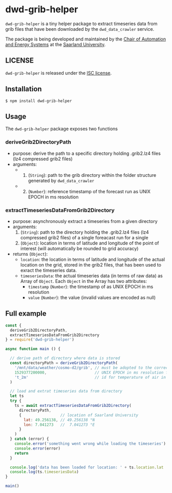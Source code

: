 # dwd-grib-helper
`dwd-grib-helper` is a tiny helper package to extract timeseries data from grib files that have been downloaded by the `dwd_data_crawler` service.

The package is being developed and maintained by the [Chair of Automation and Energy Systems](https://www.uni-saarland.de/en/lehrstuhl/frey/start.html) at the [Saarland University](https://www.uni-saarland.de/nc/en/home.html).

## LICENSE
`dwd-grib-helper` is released under the [ISC license](./LICENSE).

## Installation
```
$ npm install dwd-grib-helper
```

## Usage
The `dwd-grib-helper` package exposes two functions

### deriveGrib2DirectoryPath
* purpose: derive the path to a specific directory holding .grib2.lz4 files (lz4 compressed grib2 files)
* arguments:
  * 1. (`String`): path to the grib directory within the folder structure generated by `dwd_data_crawler`
  * 2. (`Number`): reference timestamp of the forecast run as UNIX EPOCH in ms resolution

### extractTimeseriesDataFromGrib2Directory
* purpose: asynchronously extract a timeseries from a given directory
* arguments:
  1. (`String`): path to the directory holding the .grib2.lz4 files (lz4 compressed grib2 files) of a single foreacast run for a single
  2. (`Object`): location in terms of latitude and longitude of the point of interest (will automatically be rounded to grid accuracy)
* returns (`Object`):
  * `location`: the location in terms of latitude and longitude of the actual location on the grid, stored in the grib2 files, that has been used to exract the timeseries data.
  * `timeseriesData`: the actual timeseries data (in terms of raw data) as Array of `Object`. Each `Object` in the Array has two attributes:
    * `timestamp` (`Number`): the timestamp of as UNIX EPOCH in ms resolution
    * `value` (`Number`): the value (invalid values are encoded as null)

## Full example
``` JavaScript
const {
  deriveGrib2DirectoryPath,
  extractTimeseriesDataFromGrib2Directory
} = require('dwd-grib-helper')

async function main () {

  // derive path of directory where data is stored
  const directoryPath = deriveGrib2DirectoryPath(
    '/mnt/data/weather/cosmo-d2/grib', // must be adopted to the correct path
    1529377200000,                     // UNIX EPOCH in ms resolution for 2018-06-19 03:00 UTC
    't_2m'                             // id for temperature of air in 2m height above ground
  )

  // load and extrat timeseries data from directory
  let ts
  try {
    ts = await extractTimeseriesDataFromGrib2Directory(
      directoryPath,
      {                 // location of Saarland University
        lat: 49.256138, // 49.256138 °N
        lon: 7.041273   //  7.041273 °E
      }
    )
  } catch (error) {
    console.error('something went wrong while loading the timeseries')
    console.error(error)
    return
  }

  console.log('data has been loaded for location: ' + ts.location.lat ' °N, ' + ts.location.lon + '°E')
  console.log(ts.timeseriesData)
}

main()
```
